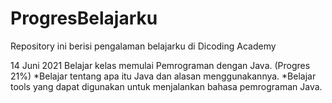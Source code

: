 # ProgresBelajarku
Repository ini berisi pengalaman belajarku di Dicoding Academy

14 Juni 2021
Belajar kelas memulai Pemrograman dengan Java. (Progres 21%)
  *Belajar tentang apa itu Java dan alasan menggunakannya.
  *Belajar tools yang dapat digunakan untuk menjalankan bahasa pemrograman Java.
